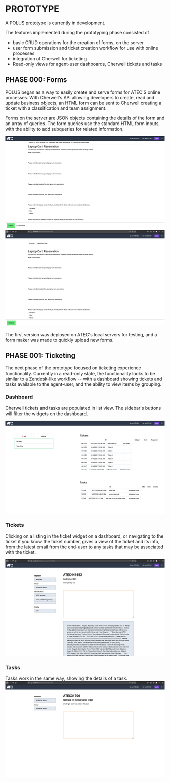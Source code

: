 # PROTOTYPE <!-- {docsify-ignore} -->

A POLUS prototype is currently in development.

The features implemented during the prototyping phase consisted of
- basic CRUD operations for the creation of forms, on the server
- user form submission and ticket creation workflow for use with online processes
- integration of Cherwell for ticketing
- Read-only views for agent-user dashboards, Cherwell tickets and tasks

## PHASE 000: Forms

POLUS began as a way to easily create and serve forms for ATEC'S online processes. With Cherwell's API allowing developers to create, read and update business objects, an HTML form can be sent to Cherwell creating a ticket with a classification and team assignment. 

Forms on the server are JSON objects containing the details of the form and an array of queries. The form queries use the standard HTML form inputs, with the ability to add subqueries for related information.

![form](images/prototype/form.png)
![formmaker](images/prototype/formmaker.png)

The first version was deployed on ATEC's local servers for testing, and a form maker was made to quickly upload new forms.

## PHASE 001: Ticketing 

The next phase of the prototype focused on ticketing experience functionality. Currently in a read-only state, the functionality looks to be similar to a Zendesk-like workflow -- with a dashboard showing tickets and tasks available to the agent-user, and the ability to view items by grouping. 

### Dashboard

Cherwell tickets and tasks are populated in list view. The sidebar's buttons will filter the widgets on the dashboard.

![dashboard-mobile](images/prototype/dashboard.png)

### Tickets

Clicking on a listing in the ticket widget on a dashboard, or navigating to the ticket if you know the ticket number, gives a view of the ticket and its info, from the latest email from the end-user to any tasks that may be associated with the ticket.

![ticket](images/prototype/ticket.png)


### Tasks

Tasks work in the same way, showing the details of a task.
![task](images/prototype/task.png)

